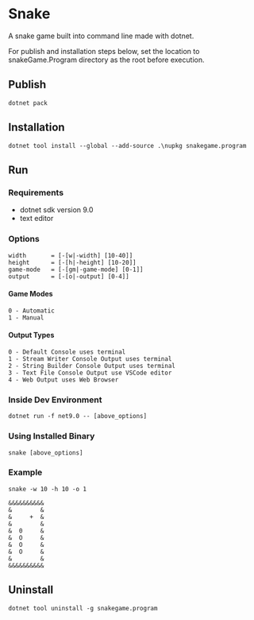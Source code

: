# Snake

A snake game built into command line made with dotnet.

For publish and installation steps below, set the location to snakeGame.Program directory as the root before execution.

## Publish

```
dotnet pack
```

## Installation

```
dotnet tool install --global --add-source .\nupkg snakegame.program
```

## Run

### Requirements

- dotnet sdk version 9.0
- text editor

### Options

```
width       = [-[w|-width] [10-40]]
height      = [-[h|-height] [10-20]]
game-mode   = [-[gm|-game-mode] [0-1]]
output      = [-[o|-output] [0-4]]
```

#### Game Modes

```
0 - Automatic
1 - Manual
```

#### Output Types

```
0 - Default Console uses terminal
1 - Stream Writer Console Output uses terminal
2 - String Builder Console Output uses terminal
3 - Text File Console Output use VSCode editor
4 - Web Output uses Web Browser
```

### Inside Dev Environment

```
dotnet run -f net9.0 -- [above_options]
```

### Using Installed Binary

```
snake [above_options]
```

### Example

```
snake -w 10 -h 10 -o 1
```

```
&&&&&&&&&&
&        &
&     +  &
&        &
&  0     &
&  O     &
&  O     &
&  O     &
&        &
&&&&&&&&&&
```

## Uninstall

```
dotnet tool uninstall -g snakegame.program
```
